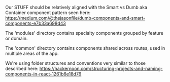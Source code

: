 Our STUFF should be relatively aligned with the Smart vs Dumb aka Container component pattern seen here: https://medium.com/@thejasonfile/dumb-components-and-smart-components-e7b33a698d43

The 'modules' directory contains specialty components grouped by feature or domain.

The 'common' directory contains components shared across routes, used in multiple areas of the app.

We're using folder structures and conventions very similar to those described here: https://hackernoon.com/structuring-projects-and-naming-components-in-react-1261b6e18d76
